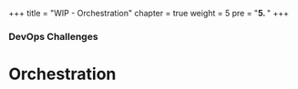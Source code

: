+++
title = "WIP - Orchestration"
chapter = true
weight = 5
pre = "<b>5. </b>"
+++
### DevOps Challenges

# Orchestration
